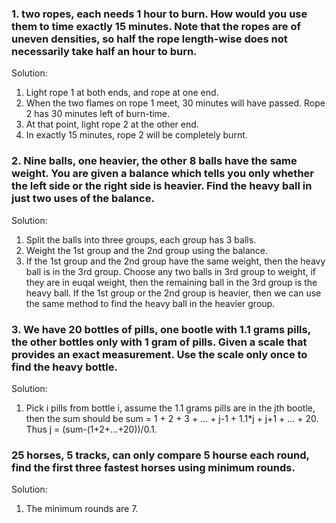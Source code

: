 ### 1. two ropes, each needs 1 hour to burn. How would you use them to time exactly 15 minutes. Note that the ropes are of uneven densities, so half the rope length-wise does not necessarily take half an hour to burn.

Solution:

1. Light rope 1 at both ends, and rope at one end.
2. When the two flames on rope 1 meet, 30 minutes will have passed. Rope 2 has 30 minutes left of burn-time.
3. At that point, light rope 2 at the other end.
4. In exactly 15 minutes, rope 2 will be completely burnt. 

### 2. Nine balls, one heavier, the other 8 balls have the same weight. You are given a balance which tells you only whether the left side or the right side is heavier. Find the heavy ball in just two uses of the balance. 
Solution:

1. Split the balls into three groups, each group has 3 balls. 
2. Weight the 1st group and the 2nd group using the balance. 
3. If the 1st group and the 2nd group have the same weight, then the heavy ball is in the 3rd group. Choose any two balls in 3rd group to weight, if they are in euqal weight, then the remaining ball in the 3rd group is the heavy ball. If the 1st group or the 2nd group is heavier, then we can use the same method to find the heavy ball in the heavier group.

### 3. We have 20 bottles of pills, one bootle with 1.1 grams pills, the other bottles only with 1 gram of pills. Given a scale that provides an exact measurement. Use the scale only once to find the heavy bottle. 
Solution:

1.  Pick i pills from bottle i, assume the 1.1 grams pills are in the jth bootle, then the sum should be 
sum = 1 + 2 + 3 + ... + j-1 + 1.1*j + j+1 + ... + 20. Thus j = (sum-(1+2+...+20))/0.1. 

### 25 horses, 5 tracks, can only compare 5 hourse each round, find the first three fastest horses using minimum rounds. 
Solution:

1. The minimum rounds are 7. 




